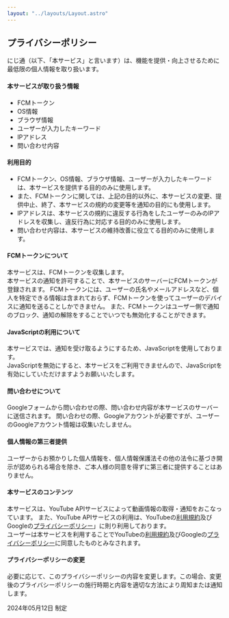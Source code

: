 ```yaml
---
layout: "../layouts/Layout.astro"
---
```


## プライバシーポリシー

にじ通（以下、「本サービス」と言います）は、機能を提供・向上させるために最低限の個人情報を取り扱います。

#### 本サービスが取り扱う情報

- FCMトークン
- OS情報
- ブラウザ情報
- ユーザーが入力したキーワード
- IPアドレス
- 問い合わせ内容

#### 利用目的

- FCMトークン、OS情報、ブラウザ情報、ユーザーが入力したキーワードは、本サービスを提供する目的のみに使用します。
- また、FCMトークンに関しては、上記の目的以外に、本サービスの変更、提供中止、終了、本サービスの規約の変更等を通知の目的にも使用します。
- IPアドレスは、本サービスの規約に違反する行為をしたユーザーのみのIPアドレスを収集し、違反行為に対応する目的のみに使用します。
- 問い合わせ内容は、本サービスの維持改善に役立てる目的のみに使用します。

#### FCMトークンについて

本サービスは、FCMトークンを収集します。  
本サービスの通知を許可することで、本サービスのサーバーにFCMトークンが登録されます。
FCMトークンには、ユーザーの氏名やメールアドレスなど、個人を特定できる情報は含まれておらず、FCMトークンを使ってユーザーのデバイスに通知を送ることしかできません。
また、FCMトークンはユーザー側で通知のブロック、通知の解除をすることでいつでも無効化することができます。

#### JavaScriptの利用について

本サービスでは、通知を受け取るようにするため、JavaScriptを使用しております。  
JavaScriptを無効にすると、本サービスをご利用できませんので、JavaScriptを有効にしていただけますようお願いいたします。

#### 問い合わせについて

Googleフォームから問い合わせの際、問い合わせ内容が本サービスのサーバーに送信されます。
問い合わせの際、Googleアカウントが必要ですが、ユーザーのGoogleアカウント情報は収集いたしません。

#### 個人情報の第三者提供

ユーザーからお預かりした個人情報を、個人情報保護法その他の法令に基づき開示が認められる場合を除き、ご本人様の同意を得ずに第三者に提供することはありません。

#### 本サービスのコンテンツ

本サービスは、YouTube APIサービスによって動画情報の取得・通知をおこなっています。
また、YouTube APIサービスの利用は、YouTubeの[利用規約](https://www.youtube.com/t/terms)及びGoogleの[プライバシーポリシー](https://policies.google.com/privacy)」に則り利用しております。  
ユーザーは本サービスを利用することでYouTubeの[利用規約](https://www.youtube.com/t/terms)及びGoogleの[プライバシーポリシー](https://policies.google.com/privacy)に同意したものとみなされます。

#### プライバシーポリシーの変更

必要に応じて、このプライバシーポリシーの内容を変更します。この場合、変更後のプライバシーポリシーの施行時期と内容を適切な方法により周知または通知します。

2024年05月12日 制定
